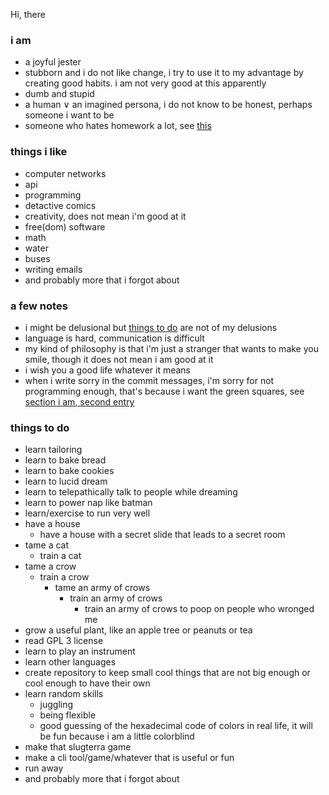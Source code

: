 Hi, there


### i am

- a joyful jester
- stubborn and i do not like change, i try to use it to my advantage by creating good habits. i am not very good at this apparently
- dumb and stupid
- a human ∨ an imagined persona, i do not know to be honest, perhaps someone i want to be
- someone who hates homework a lot, see [this](https://github.com/ajoyfuljester/habit-keeper/commit/05f0967ec5a6b03ff5246ff8892cfb1bd1163a44)


### things i like

- computer networks
- api
- programming
- detactive comics
- creativity, does not mean i'm good at it
- free(dom) software
- math
- water
- buses
- writing emails
- and probably more that i forgot about

### a few notes

- i might be delusional but [things to do](#things-to-do) are not of my delusions
- language is hard, communication is difficult
- my kind of philosophy is that i'm just a stranger that wants to make you smile, though it does not mean i am good at it
- i wish you a good life whatever it means
- when i write sorry in the commit messages, i'm sorry for not programming enough, that's because i want the green squares, see [section i am, second entry](#i-am)


### things to do

- learn tailoring
- learn to bake bread
- learn to bake cookies
- learn to lucid dream
- learn to telepathically talk to people while dreaming
- learn to power nap like batman
- learn/exercise to run very well
- have a house
    - have a house with a secret slide that leads to a secret room
- tame a cat
    - train a cat
- tame a crow
    - train a crow
        - tame an army of crows
            - train an army of crows
                - train an army of crows to poop on people who wronged me
- grow a useful plant, like an apple tree or peanuts or tea
- read GPL 3 license
- learn to play an instrument
- learn other languages
- create repository to keep small cool things that are not big enough or cool enough to have their own
- learn random skills
    - juggling
    - being flexible
    - good guessing of the hexadecimal code of colors in real life, it will be fun because i am a little colorblind
- make that slugterra game
- make a cli tool/game/whatever that is useful or fun
- run away
- and probably more that i forgot about

<!--
- i'm feeling bold today, but i might regret it later, so anyway i will give you a hint about what i really like - it's ontnidnnsk DO NOT ASK ME OR MENTION THIS LINE ANYWHERE NEAR ME please, if someone asks me then i will delete this line and feel very very bad, i want to be more honest and that's why i wrote this, i do not tell people about this, this is my secret that i am sharing PLEASE DO NOT ASK ME OR MENTION IT ANYWHERE NEAR ME
- also Delirium is cool and funny
-->
